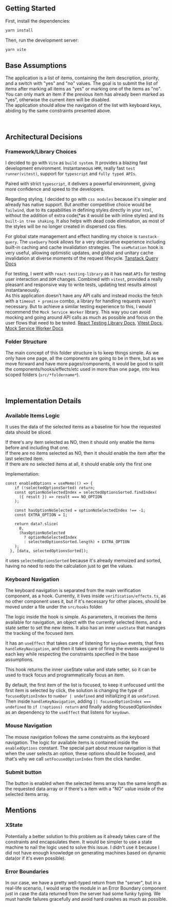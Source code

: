 ## Getting Started

First, install the dependencies:

```bash
yarn install
```

Then, run the development server:

```bash
yarn vite
```

## Base Assumptions

The application is a list of items, containing the item description, priority, and a switch with "yes" and "no" values. The goal is to submit the list of items after marking all items as "yes" or marking one of the items as "no". You can only mark an item if the previous item has already been marked as "yes", otherwise the current item will be disabled. <br />
The application should allow the navigation of the list with keyboard keys, abiding by the same constraints presented above.

<br />

## Architectural Decisions

### Framework/Library Choices

I decided to go with `Vite` as `build system`. It provides a blazing fast development environment. Instantaneous `HMR`, really fast `test runner(vitest)`, support for `typescript` and `fully typed APIs`.

Paired with strict `typescript`, it delivers a powerful environment, giving more confidence and speed to the developers.

Regarding styling, I decided to go with `css modules` because it's simpler and already has native support. But another competitive choice would be `Tailwind`, due to its capabilities in defining styles directly in your `html`, without the addition of extra code(\*as it would be with inline styles) and its `built-in tree shaking`. It also helps with dead code elimination, as most of the styles will be no longer created in dispersed css files.

For global state management and effect handling my choice is `tanstack-query`. The `useQuery` hook allows for a very declarative experience including built-in caching and cache invalidation strategies. The `useMutation` hook is very useful, allowing optimistic updates, and global and unitary cache invalidation at diverse moments of the request lifecycle. [Tanstack Query Docs](https://tanstack.com/query/v4)
<br/>

For testing, I went with `react-testing-library` as it has neat `APIs` for testing user interaction and `DOM` changes. Combined with `vitest`, provided a really pleasant and responsive way to write tests, updating test results almost instantaneously.<br />
As this application doesn't have any API calls and instead mocks the fetch with a `timeout + promise` combo, a library for handling requests wasn't necessary. But to achieve a similar testing experience to this, I would recommend the `Mock Service Worker` library. This way you can avoid mocking and going around API calls as much as possible and focus on the user flows that need to be tested. [React Testing Library Docs](https://testing-library.com/docs/), [Vitest Docs](https://vitest.dev/guide), [Mock Service Worker Docs](https://mswjs.io/docs)

### Folder Structure

The main concept of this folder structure is to keep things simple. As we only have one page, all the components are going to be in there, but as we move forward and have more pages/components, it would be good to split the components/hooks/effects/etc used in more than one page, into less scoped folders (`src/*foldername*`).

<br />

## Implementation Details

### Available Items Logic

It uses the data of the selected items as a baseline for how the requested data should be sliced.

If there's any item selected as NO, then it should only enable the items before and including that one.<br/>
If there are no items selected as NO, then it should enable the item after the last selected item.<br/>
If there are no selected items at all, it should enable only the first one

Implementation:

```
const enabledOptions = useMemo(() => {
    if (!selectedOptionsSorted) return;
    const optionNoSelectedIndex = selectedOptionsSorted.findIndex(
      ({ result }) => result === NO_OPTION
    );

    const hasOptionNoSelected = optionNoSelectedIndex !== -1;
    const EXTRA_OPTION = 1;

    return data?.slice(
      0,
      (hasOptionNoSelected
        ? optionNoSelectedIndex
        : selectedOptionsSorted.length) + EXTRA_OPTION
    );
  }, [data, selectedOptionsSorted]);
```

it uses `selectedOptionsSorted` because it's already memoized and sorted, having no need to redo the calculation just to get the values.

### Keyboard Navigation

The keyboard navigation is separated from the main verification component, as a hook. Currently, it lives inside `verification/effects.ts`, as no other component uses it, but if it's necessary for other places, should be moved under a file under the `src/hooks` folder.

The logic inside the hook is simple. As parameters, it receives the items available for navigation, an object with the currently selected items, and a state setter to set the new items. It also has an inner `useState` that manages the tracking of the focused item.

It has an `useEffect` that takes care of listening for `keydown` events, that fires `handleKeyNavigation`, and then it takes care of firing the events assigned to each key while respecting the constraints specified in the base assumptions.

This hook returns the inner useState value and state setter, so it can be used to track focus and programmatically focus an item.

By default, the first item of the list is focused, to keep it unfocused until the first item is selected by click, the solution is changing the type of `focusedOptionIndex` to `number | undefined` and initializing it as `undefined`. Then inside `handleKeyNavigation`, adding `|| focusedOptionIndex === undefined` to `if (!options) return` and finally adding focusedOptionIndex as an dependency to the `useEffect` that listens for `keydown`.

### Mouse Navigation

The mouse navigation follows the same constraints as the keyboard navigation. The logic for available items is contained inside the `enabledOptions` constant. The special part about mouse navigation is that when the user selects an option, these options should be focused, and that's why we call `setFocusedOptionIndex` from the click handler.

### Submit button

The button is enabled when the selected items array has the same length as the requested data array or if there's a item with a "NO" value inside of the selected items array.

## Mentions

### XState

Potentially a better solution to this problem as it already takes care of the constraints and encapsulates them. It would be simpler to use a state machine to nail the logic used to solve this issue. I didn't use it because I did not have enough knowledge on generating machines based on dynamic data(or if it's even possible).

### Error Boundaries

In our case, we have a pretty well-typed return from the "server", but in a real-life scenario, I would wrap the module in an Error Boundary component just in case the data returned from the server had some funky typing. We must handle failures gracefully and avoid hard crashes as much as possible.
